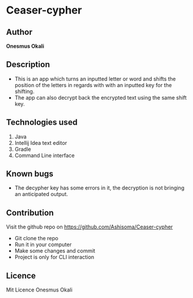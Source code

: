 # Ceaser-cypher
## Author
 **Onesmus Okali**
## Description
- This is an app which turns an inputted letter or word and shifts the position of the letters in regards with with an inputted key for the shifting.
- The app can also decrypt back the encrypted text using the same shift  key.

## Technologies used
1. Java
2. Intellij Idea text editor
3. Gradle
4. Command Line interface

## Known bugs
- The decypher key has some errors in it, the decryption is not bringing an anticipated output.

## Contribution
Visit the github repo on https://github.com/Ashisoma/Ceaser-cypher
- Git clone the repo
- Run it in your computer 
- Make some changes and commit
- Project is only for CLI interaction

## Licence
Mit Licence Onesmus Okali





